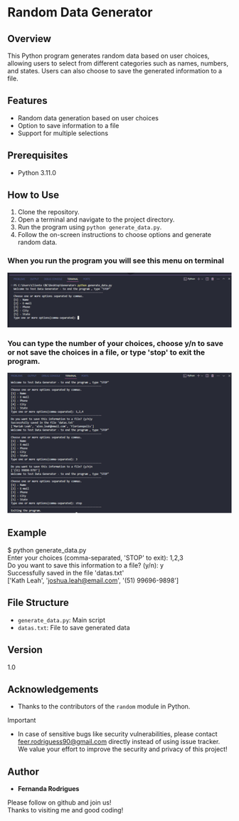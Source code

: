 # Random Data Generator

## Overview

This Python program generates random data based on user choices, allowing users to select from different categories such as names, numbers, and states. 
Users can also choose to save the generated information to a file.

## Features

- Random data generation based on user choices
- Option to save information to a file
- Support for multiple selections

## Prerequisites

- Python 3.11.0

## How to Use

1. Clone the repository.
2. Open a terminal and navigate to the project directory.
3. Run the program using `python generate_data.py`.
4. Follow the on-screen instructions to choose options and generate random data.

### When you run the program you will see this menu on terminal 

![Menu_image](https://github.com/feer-rodriguess90/Data_Generator/blob/main/images/menu_datagenerator.png)

### You can type the number of your choices, choose y/n to save or not save the choices in a file, or type 'stop' to exit the program.

![Features](https://github.com/feer-rodriguess90/Data_Generator/blob/main/images/features.png)

## Example

$ python generate_data.py <br />
Enter your choices (comma-separated, 'STOP' to exit): 1,2,3 <br />
Do you want to save this information to a file? (y/n): y <br />
Successfully saved in the file 'datas.txt' <br />
['Kath Leah', 'joshua.leah@email.com', '(51) 99696-9898']  

## File Structure

- `generate_data.py`: Main script
- `datas.txt`: File to save generated data

## Version 

1.0

## Acknowledgements

- Thanks to the contributors of the `random` module in Python.

> [!IMPORTANT]
> - In case of sensitive bugs like security vulnerabilities, please contact <br />
    feer.rodriguess90@gmail.com directly instead of using issue tracker. <br />
    We value your effort to improve the security and privacy of this project! <br />

## Author

*  **Fernanda Rodrigues**

Please follow on github and join us! <br />
Thanks to visiting me and good coding!


